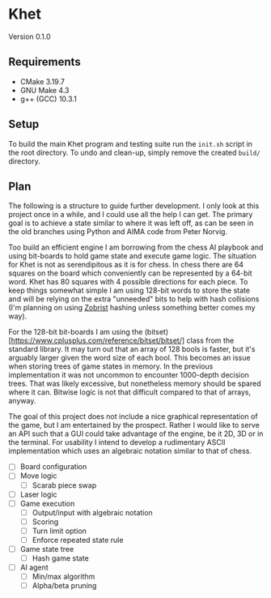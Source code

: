 # Khet

Version 0.1.0

## Requirements

* CMake 3.19.7
* GNU Make 4.3
* g++ (GCC) 10.3.1

## Setup

To build the main Khet program and testing suite run the `init.sh` script in
the root directory. To undo and clean-up, simply remove the created `build/`
directory.

## Plan

The following is a structure to guide further development. I only look at this
project once in a while, and I could use all the help I can get. The primary
goal is to achieve a state similar to where it was left off, as can be seen in
the old branches using Python and AIMA code from Peter Norvig.

Too build an efficient engine I am borrowing from the chess AI playbook and
using bit-boards to hold game state and execute game logic. The situation for
Khet is not as serendipitous as it is for chess. In chess there are 64 squares
on the board which conveniently can be represented by a 64-bit word. Khet has
80 squares with 4 possible directions for each piece. To keep things somewhat
simple I am using 128-bit words to store the state and will be relying on the
extra "unneeded" bits to help with hash collisions (I'm planning on using
[Zobrist](https://en.wikipedia.org/wiki/Zobrist_hashing) hashing unless 
something better comes my way).

For the 128-bit bit-boards I am using the
(bitset)[https://www.cplusplus.com/reference/bitset/bitset/] class from the
standard library. It may turn out that an array of 128 bools is faster, but
it's arguably larger given the word size of each bool. This becomes an issue
when storing trees of game states in memory. In the previous implementation
it was not uncommon to encounter 1000-depth decision trees. That was likely
excessive, but nonetheless memory should be spared where it can. Bitwise logic
is not that difficult compared to that of arrays, anyway.

The goal of this project does not include a nice graphical representation of
the game, but I am entertained by the prospect. Rather I would like to serve
an API such that a GUI could take advantage of the engine, be it 2D, 3D or in
the terminal. For usability I intend to develop a rudimentary ASCII 
implementation which uses an algebraic notation similar to that of chess.

- [ ] Board configuration
- [ ] Move logic
  - [ ] Scarab piece swap
- [ ] Laser logic
- [ ] Game execution
  - [ ] Output/input with algebraic notation
  - [ ] Scoring
  - [ ] Turn limit option
  - [ ] Enforce repeated state rule
- [ ] Game state tree 
  - [ ] Hash game state
- [ ] AI agent
  - [ ] Min/max algorithm
  - [ ] Alpha/beta pruning
